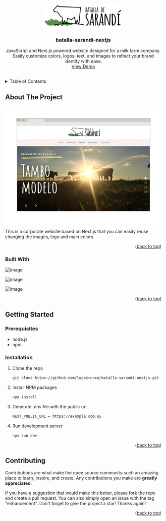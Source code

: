 <div id="top"></div>

<!-- PROJECT LOGO -->
<br />
<div align="center">
  <a href="https://github.com/lopezrunco/batalla-sarandi-nextjs">
    <img src="logo.png" alt="Logo" height="80">
  </a>

<h3 align="center">batalla-sarandi-nextjs</h3>

  <p align="center">
    JavaScript and Next.js powered website designed for a milk farm company. Easily customize colors, logos, text, and images to reflect your brand identity with ease.
    <br />
    <a href="https://batalla-de-sarandi.web.app/">View Demo</a>
    <br />
    <br />
  </p>
</div>



<!-- TABLE OF CONTENTS -->
<details>
  <summary>Table of Contents</summary>
  <ol>
    <li>
      <a href="#about-the-project">About The Project</a>
      <ul>
        <li><a href="#built-with">Built With</a></li>
      </ul>
    </li>
    <li>
      <a href="#getting-started">Getting Started</a>
      <ul>
        <li><a href="#prerequisites">Prerequisites</a></li>
        <li><a href="#installation">Installation</a></li>
      </ul>
    </li>
    <li><a href="#contributing">Contributing</a></li>
  </ol>
</details>



<!-- ABOUT THE PROJECT -->
## About The Project

<img src='screenshot.png' />

This is a corporate website based on Next.js that you can easily reuse changing the images, logo and main colors.

<p align="right">(<a href="#top">back to top</a>)</p>



### Built With

![image](https://img.shields.io/badge/next.js-000000?style=for-the-badge&logo=nextdotjs&logoColor=white)

![image](https://img.shields.io/badge/React-20232A?style=for-the-badge&logo=react&logoColor=61DAFB)

![image](https://img.shields.io/badge/Font_Awesome-339AF0?style=for-the-badge&logo=fontawesome&logoColor=white)


<p align="right">(<a href="#top">back to top</a>)</p>



<!-- GETTING STARTED -->
## Getting Started

### Prerequisites

* node.js
* npm

### Installation

1. Clone the repo
   ```sh
   git clone https://github.com/lopezrunco/batalla-sarandi-nextjs.git
   ```
2. Install NPM packages
   ```sh
   npm install
   ```
3. Generate .env file with the public url
   ```sh
   NEXT_PUBLIC_URL = https://example.com.uy
   ```
4. Run development server
    ```sh
    npm run dev
    ```

<p align="right">(<a href="#top">back to top</a>)</p>



<!-- CONTRIBUTING -->
## Contributing

Contributions are what make the open source community such an amazing place to learn, inspire, and create. Any contributions you make are **greatly appreciated**.

If you have a suggestion that would make this better, please fork the repo and create a pull request. You can also simply open an issue with the tag "enhancement".
Don't forget to give the project a star! Thanks again!

<p align="right">(<a href="#top">back to top</a>)</p>
